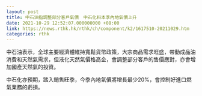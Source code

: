 ```yaml
---
layout: post
title: 中石油指調整部分客戶氣價　中石化料本季內地氣價上升
date: 2021-10-29 12:52:07.000000000 +08:00
link: https://news.rthk.hk/rthk/ch/component/k2/1617510-20211029.htm
categories: rthk
---
```


中石油表示，全球主要經濟體維持寬鬆貨幣政策，大宗商品需求旺盛，帶動成品油消費和天然氣需求，但液化天然氣價格高企，會調整部分客戶的售價應對，亦會增加國產天然氣的投資。

中石化亦預期，踏入銷售旺季，今季內地氣價將增長最少20%，會控制好進口燃氣業務的虧損。
